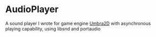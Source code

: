 # AudioPlayer
A sound player I wrote for game engine [Umbra2D](https://github.com/Stefan9283/Umbra2D) with asynchronous playing capability, using libsnd and portaudio
